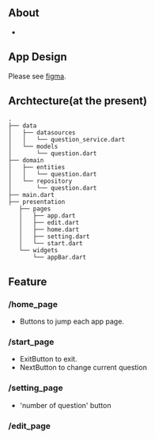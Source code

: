 ## About
* 
## App Design

Please see [figma](https://www.figma.com/file/WbtYeobvJ4Pe2acxgKNkkL/Figma-Basics?node-id=0%3A286).


## Archtecture(at the present)
```
.
├── data
│   ├── datasources
│   │   └── question_service.dart
│   └── models
│       └── question.dart
├── domain
│   ├── entities
│   │   └── question.dart
│   └── repository
│       └── question.dart
├── main.dart
├── presentation
   ├── pages
   │   ├── app.dart
   │   ├── edit.dart
   │   ├── home.dart
   │   ├── setting.dart
   │   └── start.dart
   └── widgets
       └── appBar.dart
```

## Feature

### /home_page
- Buttons to jump each app page.  
### /start_page
- ExitButton to exit.
- NextButton to change current question  
### /setting_page
- 'number of question' button
### /edit_page



